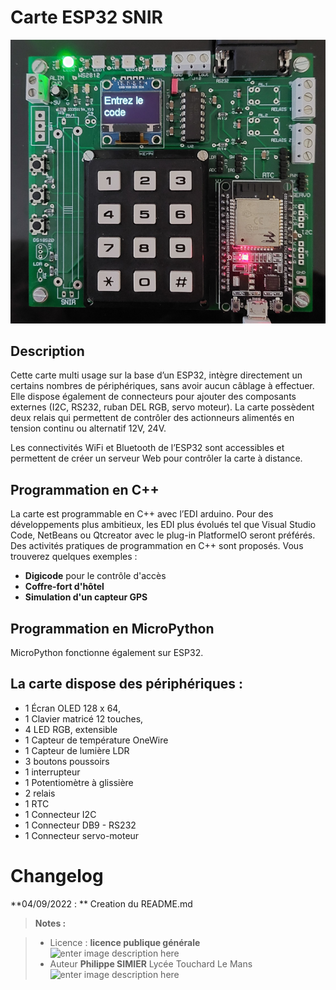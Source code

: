 ﻿# Carte ESP32 SNIR 
![le clavier](/21_carte_clavier_snir/carte_snir.jpg) 
## Description

Cette carte multi usage sur la base d’un ESP32, intègre directement un certains nombres de périphériques, sans avoir aucun câblage à effectuer. Elle dispose également de connecteurs pour ajouter des composants externes (I2C, RS232, ruban DEL RGB, servo moteur). La carte possèdent deux relais qui permettent de contrôler des actionneurs alimentés en tension continu ou alternatif 12V, 24V. 

Les connectivités WiFi et Bluetooth de l’ESP32 sont  accessibles et permettent de créer un serveur Web pour contrôler la carte à distance.

## Programmation en C++
La carte est programmable en C++ avec l’EDI arduino. Pour des développements plus ambitieux, les EDI plus évolués tel que Visual Studio Code, NetBeans ou Qtcreator avec le plug-in PlatformeIO seront préférés. 
Des activités pratiques de programmation en C++ sont proposés. Vous trouverez  quelques exemples :

 - **Digicode** pour le contrôle d'accès 
 - **Coffre-fort d'hôtel**
 - **Simulation d'un capteur GPS**

## Programmation en MicroPython

MicroPython fonctionne également sur ESP32. 

## La carte dispose  des périphériques :

 -  1 Écran OLED 128 x 64,
 -  1 Clavier matricé 12 touches,
 -  4 LED RGB, extensible
 -  1 Capteur de température OneWire 
 -  1 Capteur de lumière LDR
 -  3 boutons poussoirs 
 -  1 interrupteur 
 -  1 Potentiomètre à glissière
 -  2 relais 
 -  1 RTC 
 -  1 Connecteur I2C 
 -  1 Connecteur DB9 - RS232 
 -  1 Connecteur servo-moteur

# Changelog

**04/09/2022 : ** Creation du README.md 

> **Notes :**


> - Licence : **licence publique générale** ![enter image description here](https://img.shields.io/badge/licence-GPL-green.svg)
> - Auteur **Philippe SIMIER** Lycée Touchard Le Mans
>  ![enter image description here](https://img.shields.io/badge/built-passing-green.svg)
<!-- TOOLBOX 

Génération des badges : https://shields.io/
Génération de ce fichier : https://stackedit.io/editor#


